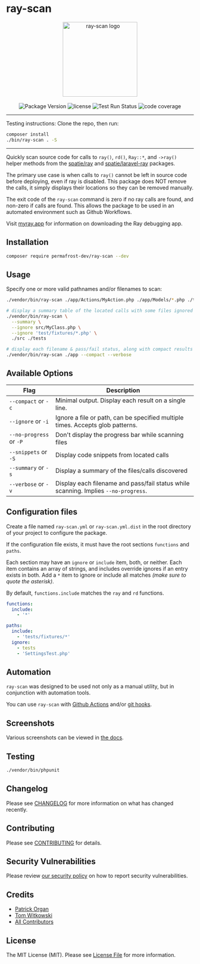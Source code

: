 # ray-scan

<p align="center">
    <img src="https://static.permafrost.dev/images/ray-scan/ray-scan-logo.png" alt="ray-scan logo" height="200" style="block">
    <br><br>
    <!--img src="https://img.shields.io/packagist/v/permafrost-dev/ray-scan.svg" alt="Packagist Version"-->  
    <img src="https://img.shields.io/github/v/release/permafrost-dev/ray-scan.svg?sort=semver&logo=github" alt="Package Version">
    <img src="https://img.shields.io/github/license/permafrost-dev/ray-scan.svg?logo=opensourceinitiative" alt="license">
    <img src="https://github.com/permafrost-dev/ray-scan/actions/workflows/run-tests.yml/badge.svg?branch=main" alt="Test Run Status">
    <img src="https://codecov.io/gh/permafrost-dev/ray-scan/branch/main/graph/badge.svg?token=JPmlhRV95Y" alt="code coverage">
</p>

---

Testing instructions:  Clone the repo, then run:

```bash
composer install
./bin/ray-scan . -S
```

---

Quickly scan source code for calls to `ray()`, `rd()`, `Ray::*`, and `->ray()` helper methods from the [spatie/ray](https://github.com/spatie/ray) and [spatie/laravel-ray](https://github.com/spatie/laravel-ray) packages.

The primary use case is when calls to `ray()` cannot be left in source code before deploying, even if ray is disabled.  This package does NOT remove the calls, it simply displays their locations so they can be removed manually.

The exit code of the `ray-scan` command is zero if no ray calls are found, and non-zero if calls are found.  This allows the package to be used in an automated environment such as Github Workflows.

Visit [myray.app](https://myray.app) for information on downloading the Ray debugging app.

## Installation

```bash
composer require permafrost-dev/ray-scan --dev
```

## Usage

Specify one or more valid pathnames and/or filenames to scan:

```bash
./vendor/bin/ray-scan ./app/Actions/MyAction.php ./app/Models/*.php ./tests --snippets
```

```bash
# display a summary table of the located calls with some files ignored
./vendor/bin/ray-scan \
  --summary \
  --ignore src/MyClass.php \
  --ignore 'test/fixtures/*.php' \
  ./src ./tests
```

```bash
# display each filename & pass/fail status, along with compact results
./vendor/bin/ray-scan ./app --compact --verbose
```

## Available Options

| Flag | Description
|---|---|
|`--compact` or `-c` | Minimal output.  Display each result on a single line. |
|`--ignore` or `-i` | Ignore a file or path, can be specified multiple times. Accepts glob patterns. |
|`--no-progress` or `-P` | Don't display the progress bar while scanning files |
|`--snippets` or `-S` | Display code snippets from located calls |
|`--summary` or `-s` | Display a summary of the files/calls discovered |
|`--verbose` or `-v` | Display each filename and pass/fail status while scanning. Implies `--no-progress`. |

## Configuration files

Create a file named `ray-scan.yml` or `ray-scan.yml.dist` in the root directory of your project to configure the package.

If the configuration file exists, it must have the root sections `functions` and `paths`.

Each section may have an `ignore` or `include` item, both, or neither.  Each item contains an array of strings, and includes override ignores if an entry exists in both.  Add a `*` item to ignore or include all matches _(make sure to quote the asterisk)_.  

By default, `functions.include` matches the `ray` and `rd` functions.

```yaml
functions:
  include:
    - '*'

paths:
  include:
    - 'tests/fixtures/*'
  ignore:
    - tests
    - 'SettingsTest.php'
```

## Automation

`ray-scan` was designed to be used not only as a manual utility, but in conjunction with automation tools.  

You can use `ray-scan` with [Github Actions](docs/github-actions.md) and/or [git hooks](docs/git-hooks.md).

## Screenshots

Various screenshots can be viewed in [the docs](docs/screenshots.md).

## Testing

```bash
./vendor/bin/phpunit
```

## Changelog

Please see [CHANGELOG](CHANGELOG.md) for more information on what has changed recently.

## Contributing

Please see [CONTRIBUTING](.github/CONTRIBUTING.md) for details.

## Security Vulnerabilities

Please review [our security policy](../../security/policy) on how to report security vulnerabilities.

## Credits

- [Patrick Organ](https://github.com/patinthehat)
- [Tom Witkowski](https://github.com/Gummibeer)
- [All Contributors](../../contributors)

## License

The MIT License (MIT). Please see [License File](LICENSE.md) for more information.
